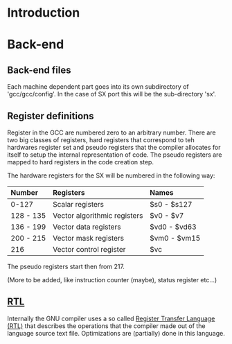 # Introduction #

# Back-end #

## Back-end files ##
Each machine dependent part goes into its own subdirectory of 'gcc/gcc/config'. In the case of SX port this will be the sub-directory 'sx'.

## Register definitions ##
Register in the GCC are numbered zero to an arbitrary number. There are two big classes of registers, hard registers that correspond to teh hardwares register set and pseudo registers that the compiler allocates for itself to setup the internal representation of code. The pseudo registers are mapped to hard registers in the code creation step.

The hardware registers for the SX will be numbered in the following way:

| Number | Registers | Names |
|:-------|:----------|:------|
| 0-127 | Scalar registers | $s0 - $s127 |
| 128 - 135 | Vector algorithmic registers | $v0 - $v7 |
| 136 - 199 | Vector data registers | $vd0 - $vd63 |
| 200 - 215 | Vector mask registers | $vm0 - $vm15 |
| 216 | Vector control register | $vc |

The pseudo registers start then from 217.

(More to be added, like instruction counter (maybe), status register etc...)

## [RTL](RTL.md) ##

Internally the GNU compiler uses a so called [Register Transfer Language (RTL)](RTL.md) that describes the operations that the compiler made out of the language source text file. Optimizations are (partially) done in this language.